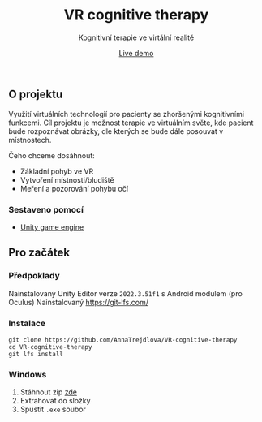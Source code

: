 <div VR-cognitive-therapyalign="center">
  <h1 align="center">VR cognitive therapy</h1>

  <p align="center">
    Kognitivní terapie ve virtální realitě
  </p>
  <p align="center">
    <a href="https://annatrejdlova.github.io/VR-cognitive-therapy/">Live demo</a>
  </p>
  <br>
</div>

## O projektu
Využití virtuálních technologií pro pacienty se zhoršenými kognitivními funkcemi. Cíl projektu je možnost terapie ve virtuálním světe, kde pacient bude rozpoznávat obrázky, dle kterých se bude dále posouvat v místnostech.

Čeho chceme dosáhnout:
* Základní pohyb ve VR
* Vytvoření místnosti/bludiště
* Meření a pozorování pohybu očí

### Sestaveno pomocí

* [Unity game engine](https://unity3d.com/)

## Pro začátek

### Předpoklady

Nainstalovaný Unity Editor verze `2022.3.51f1` s Android modulem (pro Oculus)
Nainstalovaný https://git-lfs.com/

### Instalace
```
git clone https://github.com/AnnaTrejdlova/VR-cognitive-therapy
cd VR-cognitive-therapy
git lfs install
```

### Windows
1. Stáhnout zip [zde](https://github.com/AnnaTrejdlova/VR-cognitive-therapy/releases/latest)
2. Extrahovat do složky
3. Spustit `.exe` soubor
